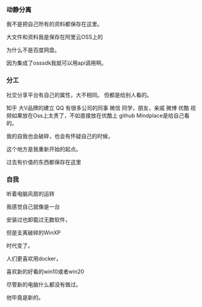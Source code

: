 ﻿### 动静分离
我不是把自己所有的资料都保存在这里。

大文件和资料我是保存在阿里云OSS上的

为什么不是百度网盘。

因为集成了osssdk我就可以用api调用啊。

### 分工
社交分享平台有自己的属性，大不相同。
但都是给别人看的。

知乎 大V品牌的建立
QQ 有很多公司的同事
微信 同学，朋友，亲戚
微博 
优酷 视频如果放在Oss上太贵了，不如直接放在优酷上
github Mindplace是给自己看的。

我的自我也会破碎，也会有怀疑自己的时候，

这个地方是我重新开始的起点。

过去有价值的东西都保存在这里
### 自我
听着电脑风扇的运转

我感觉自己就像是一台

安装过也卸载过无数软件，

但是支离破碎的WinXP

时代变了。

人们更喜欢用docker，

喜欢新的好看的win10或者win20

尽管新的电脑什么都没有做过。

他毕竟是新的。